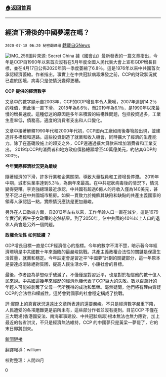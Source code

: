 ###  [:house:返回首頁](https://github.com/ourhimalayas/txt)
---

## 經濟下滑後的中國夢還在嗎？
`2020-07-18 06:20 秘密翻译组` [轉載自GNews](https://gnews.org/zh-hant/268168/)

![IMG_256](https://s3.amazonaws.com/gnews-media-offload/wp-content/uploads/2020/07/18042559/1-83.png)圖片來源: Secret China 
據《國會山》最新發表的一篇文章指出，今年是CCP自1990年以來首次沒有在5月年度全國人民代表大會上宣布GDP增長目標，並在4月17日公佈2020年第一季度萎縮了6.8％。這是1976年以來中共國首次承認經濟萎縮。作者指出，事實上在中共冠狀病毒爆發之前，CCP的財政狀況就已處於困境，病毒只是使情況變得更糟。

**CCP** **提供的經濟數字**

文章中的數字顯示自2003年，CCP的GDP增長率令人驚嘆，2007年達到14.2％的峰值，但此後一直下滑。 2018年為6.6％，而2019年為6.1％，是1990年以來最慢的增長速度。這種低迷的原因是多年來積澱的結構性問題，包括投資過多，工業生產率低，債務高，適度的消費者支出和人口變化。

文章中接著解釋1990年代和2000年代初，CCP國內工廠如雨後春筍般出現，並建造許多橋樑和道路。這些投資創造了就業和收入機會，同時擴大了經濟的生產能力。除了在基礎設施上的超支之外，CCP還通過擴大貸款來增加消費者和工業支出。 2019年CCP的消費者和地方政府債務總額增至40萬億美元，約佔其GDP的300％。

**今年實際經濟狀況更為嚴峻**

隨著經濟的下滑，許多行業和企業關閉，導致大量裁員和工資增長停滯。 2019年中期，城市失業率達到5.3％，為兩年來最高。在中共冠狀病毒後的情況下，情況變得更糟。李克強總理最近承認，中共國有超過6億人的月收入僅為140美元，甚至不足以在中共國城市租房。如果一貫致力於掩飾其缺陷和缺點的共產主義國家的領導人承認這一點，實際情況應該是更加嚴峻。

另外在人口數據方面，自2012年左右以來，工作年齡人口一直在減少，這是1979年實行的獨生子女政策的必然結果。到了2050年，佔中共國的40％以上人口的退休人員會是另外一個問題。

**政權合法性** **如何延續** **？**

GDP增長目標一直是CCP經濟信心的指標。今年的數字不清不楚，暗示著今年經濟環境是中共國數十年來面臨的最嚴峻挑戰。共產主義政權合法性的關鍵是保證生活質量，就業和穩定。今年註定會是習近平“中國夢”計劃的關鍵部分，這一年原本是要達成消除絕對貧困，提高人民生活水平，小康社會的目標。

最後，作者認為夢想似乎破滅了。不僅僅是對習近平，也是對於相信他的數十億人民來說。中共國這幾年來經歷的經濟危機代表了CCP巨大的失敗。數以百萬計的年輕人可能被剝奪了父母一代所獲得的成功和繁榮。毫無疑問，他們將有理由質疑CCP的合法性和權威性，這將會對國家的社會穩定構成了挑戰。

評:實際上的真實狀況遠遠比文章所表達的還要嚴峻。不只是經濟數字嚴重下降，人民遭受的各項磨難更是前所未有，這些部分作者並沒有提到。目前CCP 不僅在三大戰場(香港國安法、南海軍事建設、中共冠狀病毒)根本無法也無力應對，加上最近的各省洪災，不只是經濟無法維持，CCP 的中國夢只是黃梁一夢罷了，它的末日即將到來。

[新聞鏈接](https://thehill.com/opinion/finance/506705-economic-slump-the-china-dream-shattered)

翻譯報導：william

校對整理：人間四月

0
